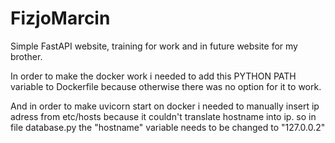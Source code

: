 # FizjoMarcin
 
Simple FastAPI website, training for work and in future website for my brother.

In order to make the docker work i needed to add this PYTHON PATH variable to Dockerfile because otherwise there was no option for it to work.

And in order to make uvicorn start on docker i needed to manually insert ip adress from etc/hosts because it couldn't translate hostname into ip. so in file database.py the "hostname" variable needs to be changed to "127.0.0.2"